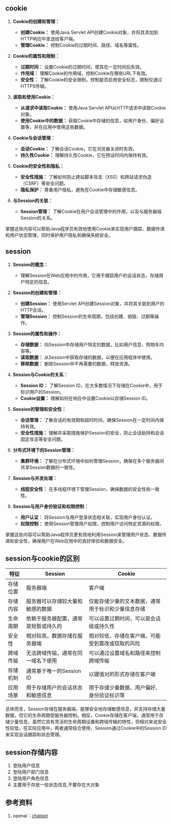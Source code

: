 ## cookie
1. **Cookie的创建和管理：**
    - **创建Cookie：** 使用Java Servlet API创建Cookie对象，并将其添加到HTTP响应中发送给客户端。
    - **管理Cookie：** 控制Cookie的过期时间、路径、域名等属性。

2. **Cookie的属性和限制：**
    - **过期时间：** 设置Cookie的过期时间，使其在一定时间后失效。
    - **作用域：** 理解Cookie的作用域，控制Cookie在哪些URL下有效。
    - **安全性：** 了解Cookie的安全限制，控制是否启用安全标志，限制仅通过HTTPS传输。

3. **读取和使用Cookie：**
    - **从请求中读取Cookie：** 使用Java Servlet API从HTTP请求中读取Cookie对象。
    - **使用Cookie中的数据：** 获取Cookie中存储的信息，如用户身份、偏好设置等，并在应用中使用这些数据。

4. **Cookie与会话管理：**
    - **会话Cookie：** 了解会话Cookie，它在浏览器关闭时失效。
    - **持久性Cookie：** 理解持久性Cookie，它在预设时间内保持有效。

5. **Cookie的安全性和隐私：**
    - **安全性措施：** 了解如何防止跨站脚本攻击（XSS）和跨站请求伪造（CSRF）等安全问题。
    - **隐私保护：** 尊重用户隐私，避免在Cookie中存储敏感信息。

6. **与Session的关联：**
    - **Session管理：** 了解Cookie在用户会话管理中的作用，以及与服务器端Session的关系。

掌握这些内容可以帮助Java程序员有效地使用Cookie来实现用户跟踪、数据传递和用户状态管理，同时保护用户隐私和确保系统安全。

## session
1. **Session的概念：**
    - 理解Session在Web应用中的作用，它用于跟踪用户的会话状态，存储用户特定的信息。

2. **Session的创建和管理：**
    - **创建Session：** 使用Servlet API创建Session对象，并将其关联到用户的HTTP会话。
    - **管理Session：** 控制Session的生命周期，包括创建、销毁、过期等操作。

3. **Session的属性和操作：**
    - **存储数据：** 向Session中存储用户特定的数据，比如用户信息、购物车内容等。
    - **读取数据：** 从Session中获取存储的数据，以便在应用程序中使用。
    - **移除数据：** 删除Session中不再需要的数据，释放资源。

4. **Session与Cookie的关系：**
    - **Session ID：** 了解Session ID，在大多数情况下存储在Cookie中，用于标识用户的Session。
    - **Cookie设置：** 理解如何在响应中设置Cookie以存储Session ID。

5. **Session的管理和安全性：**
    - **会话管理：** 了解会话的有效期和超时时间，确保Session在一定时间内保持有效。
    - **安全性措施：** 理解并采取措施保护Session的安全，防止会话劫持和会话固定攻击等安全问题。

6. **分布式环境下的Session管理：**
    - **集群环境：** 了解在分布式环境中如何管理Session，确保在多个服务器间共享Session数据的一致性。

7. **Session与并发处理：**
    - **线程安全性：** 在多线程环境下管理Session，确保数据的安全性和一致性。

8. **Session与用户身份验证和权限控制：**
    - **用户认证：** 将Session与用户登录状态相关联，实现用户身份认证。
    - **权限控制：** 使用Session管理用户权限，控制用户访问特定资源的权限。

掌握这些内容可以帮助Java程序员更有效地利用Session来管理用户状态、数据传递和安全性，确保用户在Web应用中的良好体验和数据安全。


## session与cookie的区别

| 特征       | Session                                   | Cookie                                            |
|------------|--------------------------------------------|---------------------------------------------------|
| 存储位置   | 服务器端                                  | 客户端                                             |
| 存储内容   | 服务器可以存储较大量和敏感的数据         | 仅能存储少量的文本数据，通常用于标识和少量信息存储 |
| 生命周期   | 依赖于服务器配置，通常是短暂或持久的      | 可以设置过期时间，可以是会话级或持久性             |
| 安全性     | 相对较高，数据存储在服务器端              | 相对较低，存储在客户端，可能受到篡改或窃取的风险 |
| 跨域传输 | 无法跨域传输，通常在同一域名下使用        | 可以通过设置域名和路径来控制跨域传输              |
| 存储机制   | 通常基于唯一的Session ID                  | 以键值对的形式存储在客户端                       |
| 应用场景   | 用于存储用户的会话状态和敏感信息         | 用于存储少量数据、用户偏好、身份验证标识等       |

总体而言，Session存储在服务器端，能够安全地存储敏感信息，并支持存储大量数据，但它的生命周期受服务器控制。相反，Cookie存储在客户端，通常用于存储少量信息，虽然它具有灵活的生命周期设置和跨域传输的特性，但相对来说安全性较低。在实际应用中，两者通常结合使用，Session通过Cookie中的Session ID来实现会话跟踪和状态管理。


## session存储内容
1. 登陆用户信息
2. 登陆用户部门信息
3. 登陆用户角色信息
4. 主要用于存放一些状态信息,不要存在大对象

## 参考资料
1. openai：[chatgpt](https://chat.openai.com/)